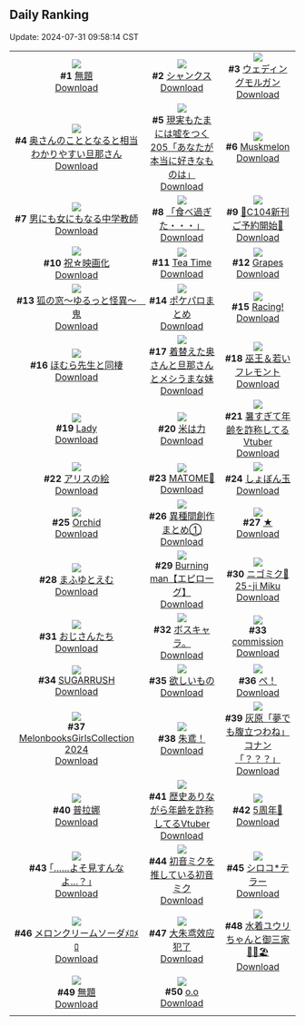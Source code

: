 ## Daily Ranking
Update: 2024-07-31 09:58:14 CST

|      |      |      |
| :----: | :----: | :----: |
| ![](https://i.pixiv.re/c/240x480/img-master/img/2024/07/28/10/33/54/120952210_p0_master1200.jpg)<br>**#1** [無題](https://www.pixiv.net/artworks/120952210)<br>[Download](https://i.pixiv.re/img-original/img/2024/07/28/10/33/54/120952210_p0.png) | ![](https://i.pixiv.re/c/240x480/img-master/img/2024/07/28/00/00/23/120941642_p0_master1200.jpg)<br>**#2** [シャンクス](https://www.pixiv.net/artworks/120941642)<br>[Download](https://i.pixiv.re/img-original/img/2024/07/28/00/00/23/120941642_p0.jpg) | ![](https://i.pixiv.re/c/240x480/img-master/img/2024/07/28/00/00/33/120941692_p0_master1200.jpg)<br>**#3** [ウェディングモルガン](https://www.pixiv.net/artworks/120941692)<br>[Download](https://i.pixiv.re/img-original/img/2024/07/28/00/00/33/120941692_p0.jpg) |
| ![](https://i.pixiv.re/c/240x480/img-master/img/2024/07/28/00/07/31/120942198_p0_master1200.jpg)<br>**#4** [奥さんのこととなると相当わかりやすい旦那さん](https://www.pixiv.net/artworks/120942198)<br>[Download](https://i.pixiv.re/img-original/img/2024/07/28/00/07/31/120942198_p0.jpg) | ![](https://i.pixiv.re/c/240x480/img-master/img/2024/07/28/18/00/15/120962400_p0_master1200.jpg)<br>**#5** [現実もたまには嘘をつく205「あなたが本当に好きなものは」](https://www.pixiv.net/artworks/120962400)<br>[Download](https://i.pixiv.re/img-original/img/2024/07/28/18/00/15/120962400_p0.jpg) | ![](https://i.pixiv.re/c/240x480/img-master/img/2024/07/28/00/00/35/120941694_p0_master1200.jpg)<br>**#6** [Muskmelon](https://www.pixiv.net/artworks/120941694)<br>[Download](https://i.pixiv.re/img-original/img/2024/07/28/00/00/35/120941694_p0.jpg) |
| ![](https://i.pixiv.re/c/240x480/img-master/img/2024/07/28/00/00/39/120941711_p0_master1200.jpg)<br>**#7** [男にも女にもなる中学教師](https://www.pixiv.net/artworks/120941711)<br>[Download](https://i.pixiv.re/img-original/img/2024/07/28/00/00/39/120941711_p0.jpg) | ![](https://i.pixiv.re/c/240x480/img-master/img/2024/07/29/18/53/51/120993753_p0_master1200.jpg)<br>**#8** [「食べ過ぎた・・・」](https://www.pixiv.net/artworks/120993753)<br>[Download](https://i.pixiv.re/img-original/img/2024/07/29/18/53/51/120993753_p0.png) | ![](https://i.pixiv.re/c/240x480/img-master/img/2024/07/28/00/43/14/120943389_p0_master1200.jpg)<br>**#9** [🩵C104新刊ご予約開始🩷](https://www.pixiv.net/artworks/120943389)<br>[Download](https://i.pixiv.re/img-original/img/2024/07/28/00/43/14/120943389_p0.jpg) |
| ![](https://i.pixiv.re/c/240x480/img-master/img/2024/07/29/22/29/19/121000338_p0_master1200.jpg)<br>**#10** [祝☆映画化](https://www.pixiv.net/artworks/121000338)<br>[Download](https://i.pixiv.re/img-original/img/2024/07/29/22/29/19/121000338_p0.jpg) | ![](https://i.pixiv.re/c/240x480/img-master/img/2024/07/28/00/00/43/120941718_p0_master1200.jpg)<br>**#11** [Tea Time](https://www.pixiv.net/artworks/120941718)<br>[Download](https://i.pixiv.re/img-original/img/2024/07/28/00/00/43/120941718_p0.jpg) | ![](https://i.pixiv.re/c/240x480/img-master/img/2024/07/29/00/00/54/120975473_p0_master1200.jpg)<br>**#12** [Grapes](https://www.pixiv.net/artworks/120975473)<br>[Download](https://i.pixiv.re/img-original/img/2024/07/29/00/00/54/120975473_p0.jpg) |
| ![](https://i.pixiv.re/c/240x480/img-master/img/2024/07/29/12/13/50/120986777_master1200.jpg)<br>**#13** [狐の窓～ゆるっと怪異～　鬼](https://www.pixiv.net/artworks/120986777)<br>[Download](https://www.pixiv.net/artworks/120986777) | ![](https://i.pixiv.re/c/240x480/img-master/img/2024/07/28/21/56/45/120970334_p0_master1200.jpg)<br>**#14** [ポケパロまとめ](https://www.pixiv.net/artworks/120970334)<br>[Download](https://i.pixiv.re/img-original/img/2024/07/28/21/56/45/120970334_p0.jpg) | ![](https://i.pixiv.re/c/240x480/img-master/img/2024/07/28/01/12/16/120944193_p0_master1200.jpg)<br>**#15** [Racing!](https://www.pixiv.net/artworks/120944193)<br>[Download](https://i.pixiv.re/img-original/img/2024/07/28/01/12/16/120944193_p0.png) |
| ![](https://i.pixiv.re/c/240x480/img-master/img/2024/07/29/15/33/49/120989784_p0_master1200.jpg)<br>**#16** [ほむら先生と同棲](https://www.pixiv.net/artworks/120989784)<br>[Download](https://i.pixiv.re/img-original/img/2024/07/29/15/33/49/120989784_p0.jpg) | ![](https://i.pixiv.re/c/240x480/img-master/img/2024/07/29/00/06/52/120975904_p0_master1200.jpg)<br>**#17** [着替えた奥さんと旦那さんとメシうまな妹](https://www.pixiv.net/artworks/120975904)<br>[Download](https://i.pixiv.re/img-original/img/2024/07/29/00/06/52/120975904_p0.jpg) | ![](https://i.pixiv.re/c/240x480/img-master/img/2024/07/29/01/25/44/120978298_p0_master1200.jpg)<br>**#18** [巫王＆若いフレモント](https://www.pixiv.net/artworks/120978298)<br>[Download](https://i.pixiv.re/img-original/img/2024/07/29/01/25/44/120978298_p0.jpg) |
| ![](https://i.pixiv.re/c/240x480/img-master/img/2024/07/28/13/50/55/120956421_p0_master1200.jpg)<br>**#19** [Lady](https://www.pixiv.net/artworks/120956421)<br>[Download](https://i.pixiv.re/img-original/img/2024/07/28/13/50/55/120956421_p0.png) | ![](https://i.pixiv.re/c/240x480/img-master/img/2024/07/28/00/39/22/120943276_p0_master1200.jpg)<br>**#20** [米は力](https://www.pixiv.net/artworks/120943276)<br>[Download](https://i.pixiv.re/img-original/img/2024/07/28/00/39/22/120943276_p0.jpg) | ![](https://i.pixiv.re/c/240x480/img-master/img/2024/07/28/20/03/50/120966173_p0_master1200.jpg)<br>**#21** [暑すぎて年齢を詐称してるVtuber](https://www.pixiv.net/artworks/120966173)<br>[Download](https://i.pixiv.re/img-original/img/2024/07/28/20/03/50/120966173_p0.png) |
| ![](https://i.pixiv.re/c/240x480/img-master/img/2024/07/28/20/34/34/120967174_p0_master1200.jpg)<br>**#22** [アリスの絵](https://www.pixiv.net/artworks/120967174)<br>[Download](https://i.pixiv.re/img-original/img/2024/07/28/20/34/34/120967174_p0.jpg) | ![](https://i.pixiv.re/c/240x480/img-master/img/2024/07/28/13/48/42/120956367_p0_master1200.jpg)<br>**#23** [MATOME🐾](https://www.pixiv.net/artworks/120956367)<br>[Download](https://i.pixiv.re/img-original/img/2024/07/28/13/48/42/120956367_p0.png) | ![](https://i.pixiv.re/c/240x480/img-master/img/2024/07/28/00/00/23/120941643_p0_master1200.jpg)<br>**#24** [しょぼん玉](https://www.pixiv.net/artworks/120941643)<br>[Download](https://i.pixiv.re/img-original/img/2024/07/28/00/00/23/120941643_p0.png) |
| ![](https://i.pixiv.re/c/240x480/img-master/img/2024/07/29/00/00/47/120975449_p0_master1200.jpg)<br>**#25** [Orchid](https://www.pixiv.net/artworks/120975449)<br>[Download](https://i.pixiv.re/img-original/img/2024/07/29/00/00/47/120975449_p0.png) | ![](https://i.pixiv.re/c/240x480/img-master/img/2024/07/29/20/59/32/120997299_p0_master1200.jpg)<br>**#26** [異種間創作まとめ①](https://www.pixiv.net/artworks/120997299)<br>[Download](https://i.pixiv.re/img-original/img/2024/07/29/20/59/32/120997299_p0.jpg) | ![](https://i.pixiv.re/c/240x480/img-master/img/2024/07/28/00/00/35/120941697_p0_master1200.jpg)<br>**#27** [★](https://www.pixiv.net/artworks/120941697)<br>[Download](https://i.pixiv.re/img-original/img/2024/07/28/00/00/35/120941697_p0.jpg) |
| ![](https://i.pixiv.re/c/240x480/img-master/img/2024/07/28/18/34/43/120963438_p0_master1200.jpg)<br>**#28** [まふゆとえむ](https://www.pixiv.net/artworks/120963438)<br>[Download](https://i.pixiv.re/img-original/img/2024/07/28/18/34/43/120963438_p0.jpg) | ![](https://i.pixiv.re/c/240x480/img-master/img/2024/07/29/08/49/03/120983883_p0_master1200.jpg)<br>**#29** [Burning man【エピローグ】](https://www.pixiv.net/artworks/120983883)<br>[Download](https://i.pixiv.re/img-original/img/2024/07/29/08/49/03/120983883_p0.png) | ![](https://i.pixiv.re/c/240x480/img-master/img/2024/07/28/19/18/03/120964781_p0_master1200.jpg)<br>**#30** [ニゴミク🎀25-ji Miku](https://www.pixiv.net/artworks/120964781)<br>[Download](https://i.pixiv.re/img-original/img/2024/07/28/19/18/03/120964781_p0.jpg) |
| ![](https://i.pixiv.re/c/240x480/img-master/img/2024/07/29/08/43/13/120983822_p0_master1200.jpg)<br>**#31** [おじさんたち](https://www.pixiv.net/artworks/120983822)<br>[Download](https://i.pixiv.re/img-original/img/2024/07/29/08/43/13/120983822_p0.png) | ![](https://i.pixiv.re/c/240x480/img-master/img/2024/07/29/19/13/18/120994342_p0_master1200.jpg)<br>**#32** [ボスキャラ。](https://www.pixiv.net/artworks/120994342)<br>[Download](https://i.pixiv.re/img-original/img/2024/07/29/19/13/18/120994342_p0.jpg) | ![](https://i.pixiv.re/c/240x480/img-master/img/2024/07/28/07/15/33/120949216_p0_master1200.jpg)<br>**#33** [commission](https://www.pixiv.net/artworks/120949216)<br>[Download](https://i.pixiv.re/img-original/img/2024/07/28/07/15/33/120949216_p0.jpg) |
| ![](https://i.pixiv.re/c/240x480/img-master/img/2024/07/28/00/00/21/120941634_p0_master1200.jpg)<br>**#34** [SUGARRUSH](https://www.pixiv.net/artworks/120941634)<br>[Download](https://i.pixiv.re/img-original/img/2024/07/28/00/00/21/120941634_p0.png) | ![](https://i.pixiv.re/c/240x480/img-master/img/2024/07/28/00/22/56/120942738_p0_master1200.jpg)<br>**#35** [欲しいもの](https://www.pixiv.net/artworks/120942738)<br>[Download](https://i.pixiv.re/img-original/img/2024/07/28/00/22/56/120942738_p0.jpg) | ![](https://i.pixiv.re/c/240x480/img-master/img/2024/07/29/12/43/36/120987237_p0_master1200.jpg)<br>**#36** [ぺ！](https://www.pixiv.net/artworks/120987237)<br>[Download](https://i.pixiv.re/img-original/img/2024/07/29/12/43/36/120987237_p0.png) |
| ![](https://i.pixiv.re/c/240x480/img-master/img/2024/07/28/00/00/18/120941620_p0_master1200.jpg)<br>**#37** [MelonbooksGirlsCollection 2024](https://www.pixiv.net/artworks/120941620)<br>[Download](https://i.pixiv.re/img-original/img/2024/07/28/00/00/18/120941620_p0.jpg) | ![](https://i.pixiv.re/c/240x480/img-master/img/2024/07/28/00/40/50/120943321_p0_master1200.jpg)<br>**#38** [朱鳶！](https://www.pixiv.net/artworks/120943321)<br>[Download](https://i.pixiv.re/img-original/img/2024/07/28/00/40/50/120943321_p0.png) | ![](https://i.pixiv.re/c/240x480/img-master/img/2024/07/28/17/03/49/120960890_p0_master1200.jpg)<br>**#39** [灰原「夢でも腹立つわね」コナン「？？？」](https://www.pixiv.net/artworks/120960890)<br>[Download](https://i.pixiv.re/img-original/img/2024/07/28/17/03/49/120960890_p0.jpg) |
| ![](https://i.pixiv.re/c/240x480/img-master/img/2024/07/29/01/14/35/120978031_p0_master1200.jpg)<br>**#40** [普拉娜](https://www.pixiv.net/artworks/120978031)<br>[Download](https://i.pixiv.re/img-original/img/2024/07/29/01/14/35/120978031_p0.jpg) | ![](https://i.pixiv.re/c/240x480/img-master/img/2024/07/29/20/09/36/120995839_p0_master1200.jpg)<br>**#41** [歴史ありながら年齢を詐称してるVtuber](https://www.pixiv.net/artworks/120995839)<br>[Download](https://i.pixiv.re/img-original/img/2024/07/29/20/09/36/120995839_p0.png) | ![](https://i.pixiv.re/c/240x480/img-master/img/2024/07/29/00/13/01/120976148_p0_master1200.jpg)<br>**#42** [5周年🌟](https://www.pixiv.net/artworks/120976148)<br>[Download](https://i.pixiv.re/img-original/img/2024/07/29/00/13/01/120976148_p0.jpg) |
| ![](https://i.pixiv.re/c/240x480/img-master/img/2024/07/29/17/10/47/120991456_p0_master1200.jpg)<br>**#43** [｢……よそ見すんなよ…？｣](https://www.pixiv.net/artworks/120991456)<br>[Download](https://i.pixiv.re/img-original/img/2024/07/29/17/10/47/120991456_p0.jpg) | ![](https://i.pixiv.re/c/240x480/img-master/img/2024/07/28/22/09/45/120970967_p0_master1200.jpg)<br>**#44** [初音ミクを推している初音ミク](https://www.pixiv.net/artworks/120970967)<br>[Download](https://i.pixiv.re/img-original/img/2024/07/28/22/09/45/120970967_p0.png) | ![](https://i.pixiv.re/c/240x480/img-master/img/2024/07/28/00/00/35/120941698_p0_master1200.jpg)<br>**#45** [シロコ*テラー](https://www.pixiv.net/artworks/120941698)<br>[Download](https://i.pixiv.re/img-original/img/2024/07/28/00/00/35/120941698_p0.png) |
| ![](https://i.pixiv.re/c/240x480/img-master/img/2024/07/28/00/07/22/120942195_p0_master1200.jpg)<br>**#46** [メロンクリームソーダﾒﾛﾒﾛ](https://www.pixiv.net/artworks/120942195)<br>[Download](https://i.pixiv.re/img-original/img/2024/07/28/00/07/22/120942195_p0.jpg) | ![](https://i.pixiv.re/c/240x480/img-master/img/2024/07/29/12/43/16/120987231_p0_master1200.jpg)<br>**#47** [大朱鸢效应犯了](https://www.pixiv.net/artworks/120987231)<br>[Download](https://i.pixiv.re/img-original/img/2024/07/29/12/43/16/120987231_p0.jpg) | ![](https://i.pixiv.re/c/240x480/img-master/img/2024/07/28/17/00/02/120960736_p0_master1200.jpg)<br>**#48** [水着ユウリちゃんと御三家🍦🌺🏖️](https://www.pixiv.net/artworks/120960736)<br>[Download](https://i.pixiv.re/img-original/img/2024/07/28/17/00/02/120960736_p0.jpg) |
| ![](https://i.pixiv.re/c/240x480/img-master/img/2024/07/29/00/00/59/120975483_p0_master1200.jpg)<br>**#49** [無題](https://www.pixiv.net/artworks/120975483)<br>[Download](https://i.pixiv.re/img-original/img/2024/07/29/00/00/59/120975483_p0.jpg) | ![](https://i.pixiv.re/c/240x480/img-master/img/2024/07/28/07/30/45/120949407_p0_master1200.jpg)<br>**#50** [o.o](https://www.pixiv.net/artworks/120949407)<br>[Download](https://i.pixiv.re/img-original/img/2024/07/28/07/30/45/120949407_p0.png) |
|      |
